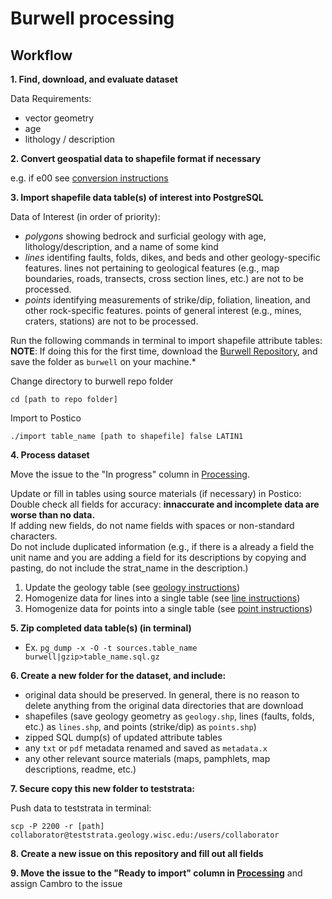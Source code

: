 # Burwell processing

## Workflow

**1. Find, download, and evaluate dataset**

  Data Requirements: 
+ vector geometry
+ age
+ lithology / description
  
**2. Convert geospatial data to shapefile format if necessary**

  e.g. if e00 see [conversion instructions](http://support.esri.com/technical-article/000004705)
  
**3. Import shapefile data table(s) of interest into PostgreSQL**

Data of Interest (in order of priority):
  + *polygons* showing bedrock and surficial geology with age, lithology/description, and a name of some kind
  + *lines* identifing faults, folds, dikes, and beds and other geology-specific features. lines not pertaining to geological features (e.g., map boundaries, roads, transects, cross section lines, etc.) are not to be processed.
  + *points* identifying measurements of strike/dip, foliation, lineation, and other rock-specific features. points of general interest (e.g., mines, craters, stations) are not to be processed.

Run the following commands in terminal to import shapefile attribute tables:\
**NOTE**: If doing this for the first time, download the [Burwell Repository](https://github.com/UW-Macrostrat/burwell), and save the folder as `burwell` on your machine.*

Change directory to burwell repo folder


`cd [path to repo folder]`


Import to Postico

`./import table_name [path to shapefile] false LATIN1`
   

**4. Process dataset**

Move the issue to the "In progress" column in [Processing](https://github.com/UW-Macrostrat/burwell-processing/projects/1).

Update or fill in tables using source materials (if necessary) in Postico:\
Double check all fields for accuracy: **innaccurate and incomplete data are worse than no data.** \
If adding new fields, do not name fields with spaces or non-standard characters.\
Do not include duplicated information (e.g., if there is a already a field the unit name and you are adding a field for its descriptions by copying and pasting, do not include the strat_name in the description.)

1. Update the geology table (see [geology instructions](https://github.com/UW-Macrostrat/burwell-processing/blob/master/geology.md))
2. Homogenize data for lines into a single table  (see [line instructions](https://github.com/UW-Macrostrat/burwell-processing/blob/master/lines.md))
3. Homogenize data for points into a single table (see [point instructions](https://github.com/UW-Macrostrat/burwell-processing/blob/master/points.md))
  
**5. Zip completed data table(s) (in terminal)** 
  + Ex. `pg_dump -x -O -t sources.table_name burwell|gzip>table_name.sql.gz`
  
**6. Create a new folder for the dataset, and include:** 
   + original data should be preserved. In general, there is no reason to delete anything from the original data directories that are download
   + shapefiles (save geology geometry as `geology.shp`, lines (faults, folds, etc.) as `lines.shp`, and points (strike/dip) as `points.shp`)
   + zipped SQL dump(s) of updated attribute tables
   + any `txt` or `pdf` metadata renamed and saved as `metadata.x`
   + any other relevant source materials (maps, pamphlets, map descriptions, readme, etc.)
   
**7. Secure copy this new folder to teststrata:**
  
Push data to teststrata in terminal:   
  
`scp -P 2200 -r [path] collaborator@teststrata.geology.wisc.edu:/users/collaborator`

**8. Create a new issue on this repository and fill out all fields**

**9. Move the issue to the "Ready to import" column in [Processing](https://github.com/UW-Macrostrat/burwell-processing/projects/1)** and assign Cambro to the issue
